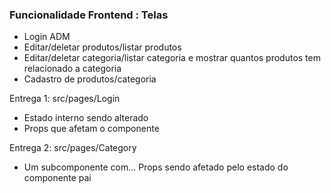 
### Funcionalidade Frontend : Telas

* Login ADM 
* Editar/deletar produtos/listar produtos
* Editar/deletar categoria/listar categoria e mostrar quantos produtos tem relacionado a categoria 
* Cadastro de produtos/categoria

Entrega 1: src/pages/Login
- Estado interno sendo alterado
- Props que afetam o componente

Entrega 2: src/pages/Category

- Um subcomponente com... Props sendo afetado pelo estado do componente pai
